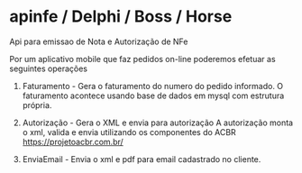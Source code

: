 # apinfe / Delphi / Boss / Horse
Api para emissao de Nota e Autorização de NFe

Por um aplicativo mobile que faz pedidos on-line poderemos efetuar as seguintes operações
  1. Faturamento - Gera o faturamento do numero do pedido informado.
        O faturamento acontece usando base de dados em mysql com estrutura própria.
        
  2. Autorização - Gera o XML e envia para autorização 
        A autorização monta o xml, valida e envia utilizando os componentes do ACBR https://projetoacbr.com.br/
        
  3. EnviaEmail - Envia o xml e pdf para email cadastrado no cliente.
        
